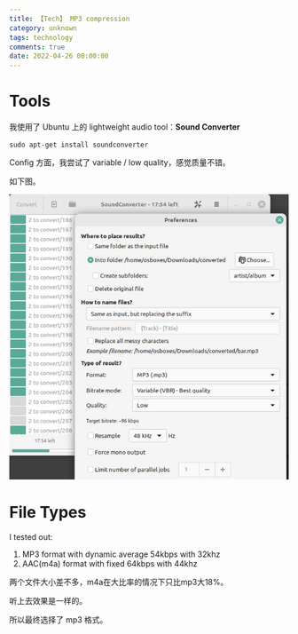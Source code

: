 ```yaml
---
title: 【Tech】 MP3 compression
category: unknown
tags: technology
comments: true
date: 2022-04-26 00:00:00
---
```



# Tools

我使用了 Ubuntu 上的 lightweight audio tool：__Sound Converter__

	sudo apt-get install soundconverter

Config 方面，我尝试了 variable / low quality，感觉质量不错。

如下图。

![](/images/tech/mp3-compression-sound-converter.jpg)

# File Types

I tested out: 

1. MP3 format with dynamic average 54kbps with 32khz
1. AAC(m4a) format with fixed 64kbps with 44khz

两个文件大小差不多，m4a在大比率的情况下只比mp3大18%。

听上去效果是一样的。

所以最终选择了 mp3 格式。
